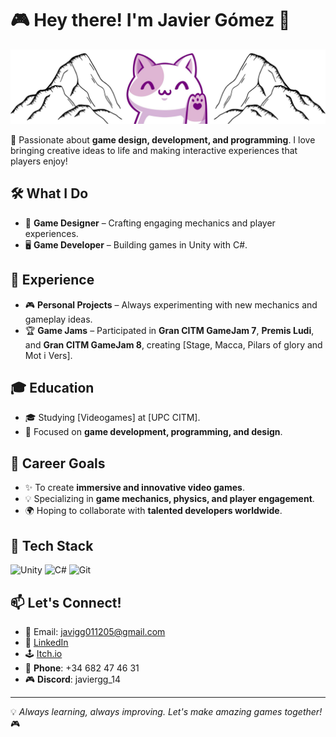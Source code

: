 # 🎮 Hey there! I'm Javier Gómez 👋

![Welcome Banner](Banner1.jpg)

🚀 Passionate about **game design, development, and programming**. I love bringing creative ideas to life and making interactive experiences that players enjoy!

## 🛠️ What I Do
- 🎨 **Game Designer** – Crafting engaging mechanics and player experiences.
- 🖥️ **Game Developer** – Building games in Unity with C#.

## 💼 Experience
- 🎮 **Personal Projects** – Always experimenting with new mechanics and gameplay ideas.
- 🏆 **Game Jams** – Participated in **Gran CITM GameJam 7**, **Premis Ludi**, and **Gran CITM GameJam 8**, creating [Stage, Macca, Pilars of glory and Mot i Vers].

## 🎓 Education
- 🎓 Studying [Videogames] at [UPC CITM].
- 🏫 Focused on **game development, programming, and design**.

## 🎯 Career Goals
- ✨ To create **immersive and innovative video games**.
- 💡 Specializing in **game mechanics, physics, and player engagement**.
- 🌍 Hoping to collaborate with **talented developers worldwide**.

## 🔧 Tech Stack
![Unity](https://img.shields.io/badge/Engine-Unity-000?style=for-the-badge&logo=unity)
![C#](https://img.shields.io/badge/Code-C%23-239120?style=for-the-badge&logo=c-sharp)
![Git](https://img.shields.io/badge/Version%20Control-Git-F05032?style=for-the-badge&logo=git)

## 📫 Let's Connect!
- 📧 Email: [javigg011205@gmail.com](mailto:javigg011205@gmail.com)
- 🔗 [LinkedIn](https://www.linkedin.com/in/javier-g%C3%B3mez-gonz%C3%A1lez-98b409303)
- 🕹️ [Itch.io](https://javiergg14.itch.io/)
- 📱 **Phone**: +34 682 47 46 31
- 🎮 **Discord**: javiergg_14

---
💡 *Always learning, always improving. Let's make amazing games together!* 🎮
